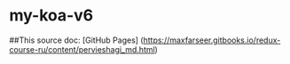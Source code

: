 # my-koa-v6

##This source doc: [GitHub Pages] (https://maxfarseer.gitbooks.io/redux-course-ru/content/pervieshagi_md.html)
